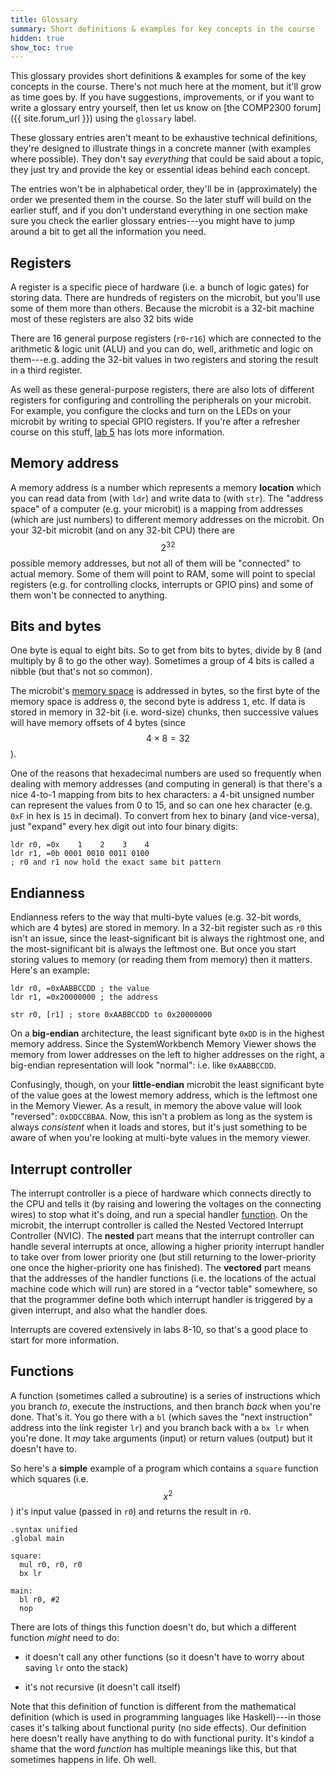 ```yaml
---
title: Glossary
summary: Short definitions & examples for key concepts in the course
hidden: true
show_toc: true
---
```


This glossary provides short definitions & examples for some of the key concepts
in the course. There's not much here at the moment, but it'll grow as time goes
by. If you have suggestions, improvements, or if you want to write a glossary
entry yourself, then let us know on [the COMP2300 forum]({{ site.forum_url }}) using the
`glossary` label.

These glossary entries aren't meant to be exhaustive technical definitions,
they're designed to illustrate things in a concrete manner (with examples where
possible). They don't say *everything* that could be said about a topic, they
just try and provide the key or essential ideas behind each concept.

The entries won't be in alphabetical order, they'll be in (approximately) the
order we presented them in the course. So the later stuff will build on the
earlier stuff, and if you don't understand everything in one section make sure
you check the earlier glossary entries---you might have to jump around a bit to
get all the information you need.

## Registers

A register is a specific piece of hardware (i.e. a bunch of logic gates) for
storing data. There are hundreds of registers on the microbit, but you'll use
some of them more than others. Because the microbit is a 32-bit machine most
of these registers are also 32 bits wide

There are 16 general purpose registers (`r0`-`r16`) which are connected to the
arithmetic & logic unit (ALU) and you can do, well, arithmetic and logic on
them---e.g. adding the 32-bit values in two registers and storing the result in
a third register.

As well as these general-purpose registers, there are also lots of different
registers for configuring and controlling the peripherals on your microbit.
For example, you configure the clocks and turn on the LEDs on your microbit by
writing to special GPIO registers. If you're after a refresher course on this
stuff, [lab 5]({{site.baseurl}}/labs/05-blinky/) has lots more
information.

## Memory address

A memory address is a number which represents a memory **location** which you
can read data from (with `ldr`) and write data to (with `str`). The "address
space" of a computer (e.g. your microbit) is a mapping from addresses (which
are just numbers) to different memory addresses on the microbit. On your
32-bit microbit (and on any 32-bit CPU) there are $$2^{32}$$ possible memory
addresses, but not all of them will be "connected" to actual memory. Some of
them will point to RAM, some will point to special registers (e.g. for
controlling clocks, interrupts or GPIO pins) and some of them won't be connected
to anything.

## Bits and bytes

One byte is equal to eight bits. So to get from bits to bytes, divide by 8 (and
multiply by 8 to go the other way). Sometimes a group of 4 bits is called a
nibble (but that's not so common).

The microbit's [memory space](#memory-address-space) is addressed in bytes, so
the first byte of the memory space is address `0`, the second byte is address
`1`, etc. If data is stored in memory in 32-bit (i.e. word-size) chunks, then
successive values will have memory offsets of 4 bytes (since $$4 \times 8 = 32$$).

One of the reasons that hexadecimal numbers are used so frequently when dealing
with memory addresses (and computing in general) is that there's a nice 4-to-1
mapping from bits to hex characters: a 4-bit unsigned number can represent the
values from 0 to 15, and so can one hex character (e.g. `0xF` in hex is `15` in
decimal). To convert from hex to binary (and vice-versa), just "expand" every
hex digit out into four binary digits:

``` ARM
ldr r0, =0x    1    2    3    4
ldr r1, =0b 0001 0010 0011 0100
; r0 and r1 now hold the exact same bit pattern
```

## Endianness

Endianness refers to the way that multi-byte values (e.g. 32-bit words, which
are 4 bytes) are stored in memory. In a 32-bit register such as `r0` this isn't
an issue, since the least-significant bit is always the rightmost one, and the
most-significant bit is always the leftmost one. But once you start storing
values to memory (or reading them from memory) then it matters. Here's an example:

``` ARM
ldr r0, =0xAABBCCDD ; the value
ldr r1, =0x20000000 ; the address

str r0, [r1] ; store 0xAABBCCDD to 0x20000000
```

On a **big-endian** architecture, the least significant byte `0xDD` is in the
highest memory address. Since the SystemWorkbench Memory Viewer shows the memory
from lower addresses on the left to higher addresses on the right, a big-endian
representation will look "normal": i.e. like `0xAABBCCDD`.

Confusingly, though, on your **little-endian** microbit the least significant
byte of the value goes at the lowest memory address, which is the leftmost one
in the Memory Viewer. As a result, in memory the above value will look
"reversed": `0xDDCCBBAA`. Now, this isn't a problem as long as the system is
always *consistent* when it loads and stores, but it's just something to be
aware of when you're looking at multi-byte values in the memory viewer.

## Interrupt controller

The interrupt controller is a piece of hardware which connects directly to the
CPU and tells it (by raising and lowering the voltages on the connecting wires)
to stop what it's doing, and run a special handler [function](#functions). On
the microbit, the interrupt controller is called the Nested Vectored Interrupt
Controller (NVIC). The **nested** part means that the interrupt controller can
handle several interrupts at once, allowing a higher priority interrupt handler
to take over from lower priority one (but still returning to the lower-priority
one once the higher-priority one has finished). The **vectored** part means that
the addresses of the handler functions (i.e. the locations of the actual machine
code which will run) are stored in a "vector table" somewhere, so that the
programmer define both which interrupt handler is triggered by a given interrupt,
and also what the handler does.

Interrupts are covered extensively in labs 8-10, so that's a good place to start
for more information.

## Functions

A function (sometimes called a subroutine) is a series of instructions which you
branch *to*, execute the instructions, and then branch *back* when you're done.
That's it. You go there with a `bl` (which saves the "next instruction" address
into the link register `lr`) and you branch back with a `bx lr` when you're
done. It *may* take arguments (input) or return values (output) but it doesn't
have to.

So here's a **simple** example of a program which contains a `square` function
which squares (i.e. $$x^2$$) it's input value (passed in `r0`) and returns the
result in `r0`.

``` ARM
.syntax unified
.global main

square:
  mul r0, r0, r0
  bx lr

main:
  bl r0, #2
  nop
```

There are lots of things this function doesn't do, but which a different
function *might* need to do:

- it doesn't call any other functions (so it doesn't have to worry about saving
  `lr` onto the stack)
  
- it's not recursive (it doesn't call itself)

Note that this definition of function is different from the mathematical
definition (which is used in programming languages like Haskell)---in those
cases it's talking about functional purity (no side effects). Our definition
here doesn't really have anything to do with functional purity. It's kindof a
shame that the word *function* has multiple meanings like this, but that
sometimes happens in life. Oh well.
